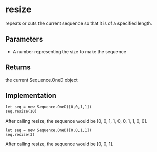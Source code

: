 # resize

repeats or cuts the current sequence so that it is of a specified length. 

## Parameters
- A number representing the size to make the sequence

## Returns
the current Sequence.OneD object


## Implementation

```
let seq = new Sequence.OneD([0,0,1,1])
seq.resize(10)
```

After calling resize, the sequence would be [0, 0, 1, 1, 0, 0, 1, 1, 0, 0]. 


```
let seq = new Sequence.OneD([0,0,1,1])
seq.resize(3)
```

After calling resize, the sequence would be [0, 0, 1]. 


